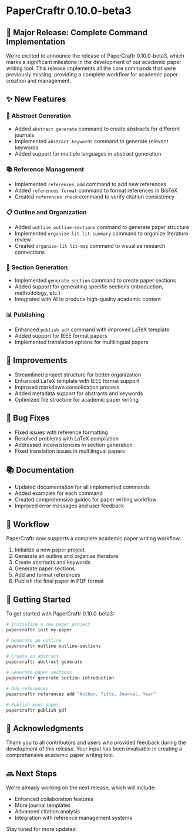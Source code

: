 # PaperCraftr 0.10.0-beta3

## 🎉 Major Release: Complete Command Implementation

We're excited to announce the release of PaperCraftr 0.10.0-beta3, which marks a significant milestone in the development of our academic paper writing tool. This release implements all the core commands that were previously missing, providing a complete workflow for academic paper creation and management.

## ✨ New Features

### 📝 Abstract Generation
- Added `abstract generate` command to create abstracts for different journals
- Implemented `abstract keywords` command to generate relevant keywords
- Added support for multiple languages in abstract generation

### 📚 Reference Management
- Implemented `references add` command to add new references
- Added `references format` command to format references in BibTeX
- Created `references check` command to verify citation consistency

### 📋 Outline and Organization
- Added `outline outline-sections` command to generate paper structure
- Implemented `organize-lit lit-summary` command to organize literature review
- Created `organize-lit lit-map` command to visualize research connections

### 📄 Section Generation
- Implemented `generate section` command to create paper sections
- Added support for generating specific sections (introduction, methodology, etc.)
- Integrated with AI to produce high-quality academic content

### 📊 Publishing
- Enhanced `publish pdf` command with improved LaTeX template
- Added support for IEEE format papers
- Implemented translation options for multilingual papers

## 🔧 Improvements

- Streamlined project structure for better organization
- Enhanced LaTeX template with IEEE format support
- Improved markdown consolidation process
- Added metadata support for abstracts and keywords
- Optimized file structure for academic paper writing

## 🐛 Bug Fixes

- Fixed issues with reference formatting
- Resolved problems with LaTeX compilation
- Addressed inconsistencies in section generation
- Fixed translation issues in multilingual papers

## 📚 Documentation

- Updated documentation for all implemented commands
- Added examples for each command
- Created comprehensive guides for paper writing workflow
- Improved error messages and user feedback

## 🔄 Workflow

PaperCraftr now supports a complete academic paper writing workflow:

1. Initialize a new paper project
2. Generate an outline and organize literature
3. Create abstracts and keywords
4. Generate paper sections
5. Add and format references
6. Publish the final paper in PDF format

## 🚀 Getting Started

To get started with PaperCraftr 0.10.0-beta3:

```bash
# Initialize a new paper project
papercraftr init my-paper

# Generate an outline
papercraftr outline outline-sections

# Create an abstract
papercraftr abstract generate

# Generate paper sections
papercraftr generate section introduction

# Add references
papercraftr references add "Author, Title, Journal, Year"

# Publish your paper
papercraftr publish pdf
```

## 🙏 Acknowledgments

Thank you to all contributors and users who provided feedback during the development of this release. Your input has been invaluable in creating a comprehensive academic paper writing tool.

## 🔜 Next Steps

We're already working on the next release, which will include:

- Enhanced collaboration features
- More journal templates
- Advanced citation analysis
- Integration with reference management systems

Stay tuned for more updates! 